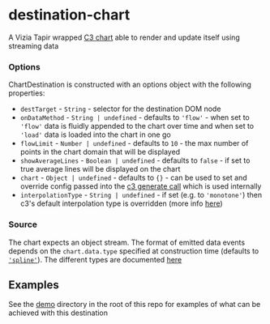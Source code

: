 # destination-chart
A Vizia Tapir wrapped [C3 chart](http://c3js.org/) able to render and update itself using streaming data

### Options

ChartDestination is constructed with an options object with the following properties:

- `destTarget` - `String` - selector for the destination DOM node
- `onDataMethod` - `String | undefined` - defaults to `'flow'` - when set to `'flow'` data is fluidly appended to the chart over time and when set to `'load'` data is loaded into the chart in one go
- `flowLimit` - `Number | undefined` - defaults to `10` - the max number of points in the chart domain that will be displayed
- `showAverageLines` - `Boolean | undefined` - defaults to `false` - if set to true average lines will be displayed on the chart
- `chart` - `Object | undefined` - defaults to `{}` - can be used to set and override config passed into the [c3 generate call](http://c3js.org/gettingstarted.html#generate) which is used internally
- `interpolationType` - `String | undefined` - if set (e.g. to `'monotone'`) then c3's default interpolation type is overridden (more info [here](https://github.com/c3js/c3/issues/1608#issuecomment-195090796))

### Source

The chart expects an object stream. The format of emitted data events depends on the `chart.data.type` specified at construction time (defaults to [`'spline'`](http://c3js.org/samples/chart_spline.html)). The different types are documented [here](http://c3js.org/reference.html#data-type)

## Examples

See the [demo](https://github.com/vizia/destination-chart/tree/master/demo) directory in the root of this repo for examples of what can be achieved with this destination